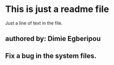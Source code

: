 # This is just a readme file
Just a line of text in the file.
## authored by: Dimie Egberipou
## Fix a bug in the system files.